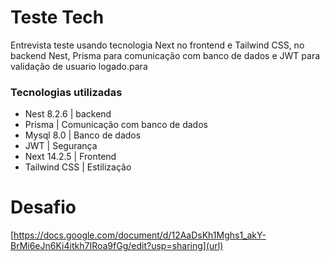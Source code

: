 # Teste Tech
Entrevista teste usando tecnologia Next no frontend e Tailwind CSS, no backend Nest, Prisma para comunicação com banco de dados e JWT para validação de usuario logado.para

### Tecnologias utilizadas
- Nest 8.2.6 | backend
- Prisma | Comunicação com banco de dados
- Mysql 8.0 | Banco de dados
- JWT | Segurança
- Next 14.2.5 | Frontend
- Tailwind CSS | Estilização

# Desafio
[https://docs.google.com/document/d/12AaDsKh1Mghs1_akY-BrMi6eJn6Ki4itkh7IRoa9fGg/edit?usp=sharing](url)

